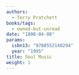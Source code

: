 ```yaml
---
authors:
  - Terry Pratchett
books/tags:
  - owned-but-unread
date: "1800-04-08"
params:
  isbn13: "9780552140294"
  year: "1995"
title: Soul Music
weight: 1
---
```


<!--more-->

